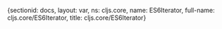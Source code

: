 {sectionid: docs, layout: var, ns: cljs.core, name: ES6Iterator, full-name: cljs.core/ES6Iterator,
  title: cljs.core/ES6Iterator}
